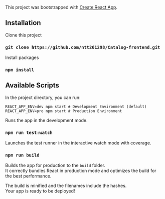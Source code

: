 This project was bootstrapped with [Create React App](https://github.com/facebook/create-react-app).

## Installation

Clone this project

### `git clone https://github.com/ntt261298/Catalog-frontend.git`

Install packages

### `npm install`

## Available Scripts

In the project directory, you can run:

```
REACT_APP_ENV=dev npm start # Development Environment (default)
REACT_APP_ENV=pro npm start # Production Environment
```

Runs the app in the development mode.<br>


### `npm run test:watch`

Launches the test runner in the interactive watch mode with coverage.<br>

### `npm run build`

Builds the app for production to the `build` folder.<br>
It correctly bundles React in production mode and optimizes the build for the best performance.

The build is minified and the filenames include the hashes.<br>
Your app is ready to be deployed!



